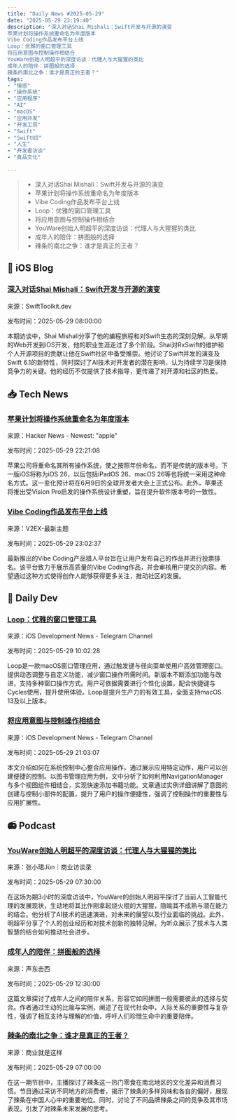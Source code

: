 ```yaml
---
title: "Daily News #2025-05-29"
date: "2025-05-29 23:19:40"
description: "深入对话Shai Mishali：Swift开发与开源的演变
苹果计划将操作系统重命名为年度版本
Vibe Coding作品发布平台上线
Loop：优雅的窗口管理工具
将应用意图与控制操作相结合
YouWare创始人明超平的深度访谈：代理人与大猩猩的类比
成年人的陪伴：拼图般的选择
辣条的南北之争：谁才是真正的王者？"
tags: 
- "情感"
- "操作系统"
- "应用程序"
- "AI"
- "macOS"
- "应用开发"
- "开发工具"
- "Swift"
- "SwiftUI"
- "人生"
- "开发者访谈"
- "食品文化"

---
```


> - 深入对话Shai Mishali：Swift开发与开源的演变
> - 苹果计划将操作系统重命名为年度版本
> - Vibe Coding作品发布平台上线
> - Loop：优雅的窗口管理工具
> - 将应用意图与控制操作相结合
> - YouWare创始人明超平的深度访谈：代理人与大猩猩的类比
> - 成年人的陪伴：拼图般的选择
> - 辣条的南北之争：谁才是真正的王者？

## 🍎 iOS Blog

### [深入对话Shai Mishali：Swift开发与开源的演变](https://swifttoolkit.dev/posts/dc-shai)

来源：SwiftToolkit.dev

发布时间：2025-05-29 08:00:00

本期访谈中，Shai Mishali分享了他的编程旅程和对Swift生态的深刻见解。从早期的Web开发到iOS开发，他的职业生涯走过了多个阶段。Shai对RxSwift的维护和个人开源项目的贡献让他在Swift社区中备受推崇。他讨论了Swift并发的演变及Swift 6.1的新特性，同时探讨了AI技术对开发者的潜在影响，认为持续学习是保持竞争力的关键。他的经历不仅提供了技术指导，更传递了对开源和社区的热爱。

## 📥 Tech News

### [苹果计划将操作系统重命名为年度版本](https://www.theverge.com/news/675945/apple-operating-systems-new-name-year-ios-macos)

来源：Hacker News - Newest: "apple"

发布时间：2025-05-29 22:21:08

苹果公司将重命名其所有操作系统，使之按照年份命名，而不是传统的版本号。下一版iOS将称为iOS 26，以后包括iPadOS 26、macOS 26等也将统一采用这种命名方式。这一变化预计将在6月9日的全球开发者大会上正式公布。此外，苹果还将推出受Vision Pro启发的操作系统设计重塑，旨在提升软件版本号的一致性。

### [Vibe Coding作品发布平台上线](https://www.v2ex.com/t/1135292)

来源：V2EX-最新主题

发布时间：2025-05-29 23:02:37

最新推出的Vibe Coding产品猎人平台旨在让用户发布自己的作品并进行投票排名。该平台致力于展示高质量的Vibe Coding作品，并会审核用户提交的内容。希望通过这种方式使得创作人能够获得更多关注，推动社区的发展。

## 💾 Daily Dev

### [Loop：优雅的窗口管理工具](https://github.com/MrKai77/Loop)

来源：iOS Development News - Telegram Channel

发布时间：2025-05-29 10:02:28

Loop是一款macOS窗口管理应用，通过触发键与径向菜单使用户高效管理窗口。提供动态调整与自定义功能，减少窗口操作所需时间。新版本不断添加功能与改进，支持多种窗口操作方式。用户可依据需要进行个性化设置，配合快捷键与Cycles使用，提升使用体验。Loop是提升生产力的有效工具，全面支持macOS 13及以上版本。

### [将应用意图与控制操作相结合](https://www.createwithswift.com/integrating-app-intents-with-control-action/)

来源：iOS Development News - Telegram Channel

发布时间：2025-05-29 21:03:07

本文介绍如何在系统控制中心整合应用操作，通过展示应用特定动作，用户可以创建便捷的控制。以图书管理应用为例，文中分析了如何利用NavigationManager与多个视图组件相结合，实现快速添加书籍功能。文章通过实例详细讲解了意图的创建与控制小部件的配置，提升了用户的操作便捷性，强调了控制操作的重要性与应用扩展性。

## 📻 Podcast

### [YouWare创始人明超平的深度访谈：代理人与大猩猩的类比](https://www.xiaoyuzhoufm.com/episode/68372c9631215eb5063bcdb1)

来源：张小珺Jùn｜商业访谈录

发布时间：2025-05-29 07:30:00

在这场为期3小时的深度访谈中，YouWare的创始人明超平探讨了当前人工智能代理的发展现状，生动地将其比作刚拿起烧火棍的大猩猩，隐喻其不成熟与潜在能力的结合。他分析了AI技术的迅速演进，对未来的展望以及行业面临的挑战。此外，明超平分享了个人的创业经历和对技术创新的独特见解，为听众展示了技术与人类智慧的结合如何推动社会进步。

### [成年人的陪伴：拼图般的选择](https://www.xiaoyuzhoufm.com/episode/6837e3db661c1af455ebb353)

来源：声东击西

发布时间：2025-05-29 12:30:00

这篇文章探讨了成年人之间的陪伴关系，形容它如同拼图一般需要彼此的选择与契合。作者通过生动的比喻与实例，阐述了在现代社会中，人际关系的重要性与复杂性，强调了相互支持与理解的价值，呼吁人们珍惜生命中的重要陪伴。

### [辣条的南北之争：谁才是真正的王者？](https://www.xiaoyuzhoufm.com/episode/6836ca7a38dcc57c64656409)

来源：商业就是这样

发布时间：2025-05-29 07:00:00

在这一期节目中，主播探讨了辣条这一热门零食在南北地区的文化差异和消费习惯。节目通过采访不同地方的消费者，揭示了辣条的多样风味和各自的偏好，展现了辣条在中国人心中的重要地位。同时，讨论了不同品牌辣条之间的竞争及其市场表现，引发了对辣条未来发展的思考。
